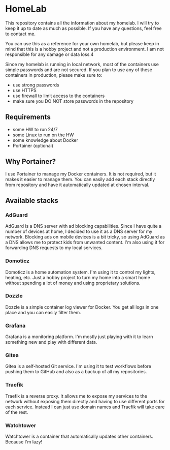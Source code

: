 # HomeLab
This repository contains all the information about my homelab. I will try to keep it up to date as much as possible.
If you have any questions, feel free to contact me.

You can use this as a reference for your own homelab, but please keep in mind that this is a hobby project and not
a production environment. I am not responsible for any damage or data loss.4

Since my homelab is running in local network, most of the containers use simple passwords and are not secured. If you
plan to use any of these containers in production, please make sure to:
- use strong passwords
- use HTTPS
- use firewall to limit access to the containers
- make sure you DO NOT store passwords in the repository

## Requirements
- some HW to run 24/7
- some Linux to run on the HW
- some knowledge about Docker
- Portainer (optional)

## Why Portainer?
I use Portainer to manage my Docker containers. It is not required, but it makes it easier to manage them. You can
easily add each stack directly from repository and have it automatically updated at chosen interval.

## Available stacks

### AdGuard
AdGuard is a DNS server with ad blocking capabilities. Since I have quite a number of devices at home, I decided to
use it as a DNS server for my network. Blocking ads on mobile devices is a bit tricky, so using AdGuard as a DNS
allows me to protect kids from unwanted content. I'm also using it for forwarding DNS requests to my local services.

### Domoticz
Domoticz is a home automation system. I'm using it to control my lights, heating, etc. Just a hobby project to turn
my home into a smart home without spending a lot of money and using proprietary solutions.

### Dozzle
Dozzle is a simple container log viewer for Docker. You get all logs in one place and you can easily filter them.

### Grafana
Grafana is a monitoring platform. I'm mostly just playing with it to learn something new and play with different data.

### Gitea
Gitea is a self-hosted Git service. I'm using it to test workflows before pushing them to GitHub and also as a backup
of all my repositories.

### Traefik
Traefik is a reverse proxy. It allows me to expose my services to the network without exposing them directly and having
to use different ports for each service. Instead I can just use domain names and Traefik will take care of the rest.

### Watchtower
Watchtower is a container that automatically updates other containers. Because I'm lazy!
